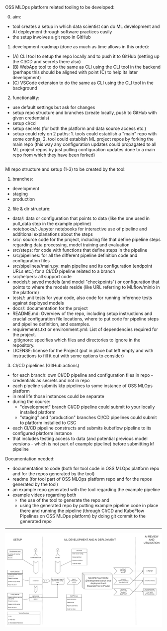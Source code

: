 OSS MLOps platform related tooling to be developed:  

0) aim:
- tool creates a setup in which data scientist can do ML development and AI deployment through software practices easily
- the setup involves a git repo in GitHub

1) development roadmap (done as much as time allows in this order):
- (A) CLI tool to setup the repo locally and to push it to GitHub (setting up the CI/CD and secrets there also)
- (B) WebApp tool to do the same as CLI using the CLI tool in the backend (perhaps this should be aligned with point (C) to help its later development)
- (C) VSCode extension to do the same as CLI using the CLI tool in the background

2) functionality:
- use default settings but ask for changes
- setup repo structure and branches (create locally, push to GitHub with given credentials)
- setup ci/cd
- setup secrets (for both the platform and data source access etc.)
- setup could rely on 2 paths: 1. tools could establish a "main" repo with some configs, 2. tool could establish ML project repos by forking the main repo (this way any configuration updates could propagated to all ML project repos by just pulling configuration updates done to a main repo from which they have been forked)


------


Ml repo structure and setup (1-3) to be created by the tool:

1) branches:
- development
- staging
- production

2) file & dir structure:
- data/: data or configuration that points to data (like the one used in pull_data step in the example pipeline)
- notebooks/: Jupyter notebooks for interactive use of pipeline and additional explanations about the steps
- src/: source code for the project, including file that define pipeline steps regarding data processing, model training and evaluation
- src/steps: for code with functions that define steps in the pipeline
- src/pipelines: for all the different pipeline definition code and configuration files
- src/pipelines/<branch name>/main.py: main pipeline and its configuration (endpoint URLs etc.) for a CI/CD pipeline related to a branch
- src/helpers: all support code
- models/: saved models (and model "checkpoints") or configuration that points to where the models reside (like URL referring to MLflow/minio in the platform)
- tests/: unit tests for your code, also code for running inference tests against deployed models
- docs/: documentation for the project
- README.md: Overview of the repo, including setup instructions and crucial configuration file locations, where to put code for pipeline steps and pipeline definition, and examples.
- requirements.txt or environment.yml: List of dependencies required for the project.
- .gitignore: specifies which files and directories to ignore in the repository.
- LICENSE: license for the Project (put in place but left empty and with instructions to fill it out with some options to consider)

3) CI/CD pipelines (GitHub actions)
- for each branch: own CI/CD pipeline and configuration files in repo - credentials as secrets and not in repo
- each pipeline submits kfp pipelines to some instance of OSS MLOps platform
- in real life those instances could be separate
- during the course:
  - "development" branch CI/CD pipeline could submit to your locally installed platform
  - "staging" and "production" branches CI/CD pipelines could submit to platform installed to CSC
- each CI/CD pipeline constructs and submits kubeflow pipeline to its configured platform instance
- that includes testing access to data (and potential previous model versions - which is not part of example pipeline) before submitting kf pipeline


Documentation needed:
- documentation to code (both for tool code in OSS MLOps platform repo and for the repos generated by the tool)
- readme (for tool part of OSS MLOps platform repo and for the repos generated by the tool)
- an example repo generated with the tool regarding the example pipeline
- example videos regarding both
  - the use of the tool to generate the repo and
  - using the generated repo by putting example pipeline code in place there and running the pipeline (through CI/CD and KubeFlow Pipelines on OSS MLOps platform) by doing git commit to the generated repo


------


![MLOPS Diagram](./resources/diagrams/MLOPSDiagram.png)
